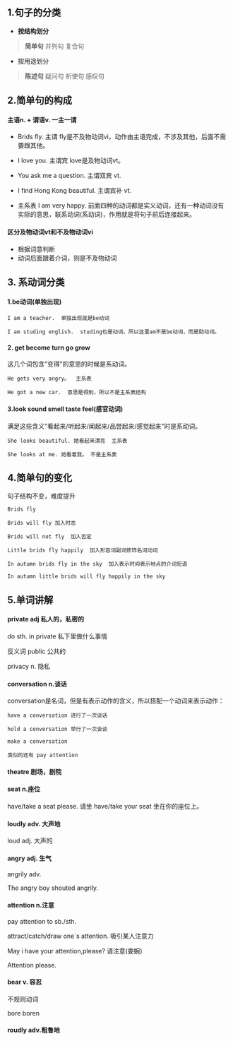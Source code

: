 
## 1.句子的分类
- **按结构划分**
>**简单句**    并列句   复合句

- 按用途划分
>**陈述句**    疑问句     祈使句     感叹句

## 2.简单句的构成

#### 主语n. + 谓语v.   一主一谓

- Brids fly.  主谓   fly是不及物动词vi，动作由主语完成，不涉及其他，后面不需要跟其他。

- I love you.  主谓宾  love是及物动词vt。

- You ask me a question. 主谓双宾 vt.

- I find Hong Kong beautiful. 主谓宾补  vt.

- 主系表 I am very happy.
前面四种的动词都是实义动词，还有一种动词没有实际的意思，联系动词(系动词)，作用就是将句子前后连接起来。
  

#### 区分及物动词vt和不及物动词vi
- 根据词意判断
- 动词后面跟着介词，则是不及物动词

## 3. 系动词分类

#### 1.be动词(单独出现)

```
I am a teacher.  单独出现就是be动词

I am studing english.  studing也是动词，所以这里am不是be动词，而是助动词。
```

#### 2. get  become  turn go grow

这几个词包含"变得"的意思的时候是系动词。

```
He gets very angry。  主系表

He got a new car.  意思是得到，所以不是主系表结构
```

#### 3.look sound smell taste feel(感官动词)
满足这些含义"看起来/听起来/闻起来/品尝起来/感觉起来"时是系动词。

```
She looks beautiful. 她看起来漂亮  主系表

She looks at me. 她看着我。 不是主系表
```


## 4.简单句的变化
句子结构不变，难度提升

```
Brids fly

Brids will fly 加入时态

Brids will not fly  加入否定

Little brids fly happily  加入形容词副词修饰名词动词

In autumn brids fly in the sky  加入表示时间表示地点的介词短语

In autumn little brids will fly happily in the sky
```

## 5.单词讲解
#### private adj 私人的，私密的

do sth. in private  私下里做什么事情

反义词 public 公共的

privacy n. 隐私

#### conversation n.谈话

conversation是名词，但是有表示动作的含义，所以搭配一个动词来表示动作：
```
have a conversation 进行了一次谈话

hold a conversation 举行了一次会谈

make a conversation

类似的还有 pay attention
```

#### theatre 剧场，剧院

#### seat n.座位

have/take a seat please.  请坐
have/take your seat 坐在你的座位上。

#### loudly adv. 大声地

loud adj. 大声的


#### angry adj. 生气
angrily adv.

The angry boy shouted angrily.

#### attention n.注意
pay attention to sb./sth.

attract/catch/draw one`s attention. 吸引某人注意力

May i have your attention,please? 请注意(委婉)

Attention please.

#### bear v. 容忍
不规则动词

bore  boren

####  roudly adv.粗鲁地





